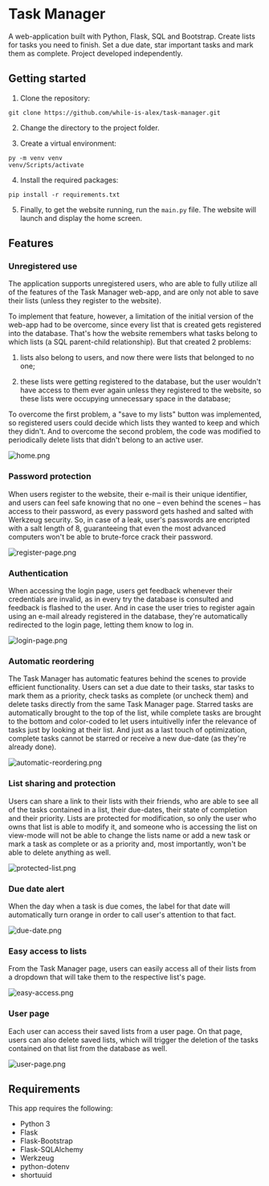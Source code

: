 # Task Manager
A web-application built with Python, Flask, SQL and Bootstrap. Create lists for tasks you need to finish. Set a due date, star important tasks and mark them as complete. Project developed independently.

## Getting started
1. Clone the repository:
```
git clone https://github.com/while-is-alex/task-manager.git
```

2. Change the directory to the project folder.

3. Create a virtual environment:
```
py -m venv venv
venv/Scripts/activate
```

4. Install the required packages:
```
pip install -r requirements.txt
```

5. Finally, to get the website running, run the `main.py` file. The website will launch and display the home screen.

## Features
### Unregistered use
The application supports unregistered users, who are able to fully utilize all of the features of the Task Manager web-app, and are only not able to save their lists (unless they register to the website).

To implement that feature, however, a limitation of the initial version of the web-app had to be overcome, since every list that is created gets registered into the database. That's how the website remembers what tasks belong to which lists (a SQL parent-child relationship). But that created 2 problems: 

1. lists also belong to users, and now there were lists that belonged to no one;

2. these lists were getting registered to the database, but the user wouldn't have access to them ever again unless they registered to the website, so these lists were occupying unnecessary space in the database;

To overcome the first problem, a "save to my lists" button was implemented, so registered users could decide which lists they wanted to keep and which they didn't. And to overcome the second problem, the code was modified to periodically delete lists that didn't belong to an active user.

![home.png](https://i.ibb.co/F33xG2b/home-page.png)

### Password protection
When users register to the website, their e-mail is their unique identifier, and users can feel safe knowing that no one – even behind the scenes – has access to their password, as every password gets hashed and salted with Werkzeug security. So, in case of a leak, user's passwords are encripted with a salt length of 8, guaranteeing that even the most advanced computers won't be able to brute-force crack their password.

![register-page.png](https://i.ibb.co/7yDnmZK/register-page.png)

### Authentication
When accessing the login page, users get feedback whenever their credentials are invalid, as in every try the database is consulted and feedback is flashed to the user. And in case the user tries to register again using an e-mail already registered in the database, they're automatically redirected to the login page, letting them know to log in.

![login-page.png](https://i.ibb.co/7rPhdL2/already-registered.png)

### Automatic reordering
The Task Manager has automatic features behind the scenes to provide efficient functionality. Users can set a due date to their tasks, star tasks to mark them as a priority, check tasks as complete (or uncheck them) and delete tasks directly from the same Task Manager page. Starred tasks are automatically brought to the top of the list, while complete tasks are brought to the bottom and color-coded to let users intuitivelly infer the relevance of tasks just by looking at their list. And just as a last touch of optimization, complete tasks cannot be starred or receive a new due-date (as they're already done).

![automatic-reordering.png](https://i.ibb.co/rFzTd28/automatic-reordering.png)

### List sharing and protection
Users can share a link to their lists with their friends, who are able to see all of the tasks contained in a list, their due-dates, their state of completion and their priority. Lists are protected for modification, so only the user who owns that list is able to modify it, and someone who is accessing the list on view-mode will not be able to change the lists name or add a new task or mark a task as complete or as a priority and, most importantly, won't be able to delete anything as well.

![protected-list.png](https://i.ibb.co/f2hwHyv/protected-list.png)

### Due date alert
When the day when a task is due comes, the label for that date will automatically turn orange in order to call user's attention to that fact.

![due-date.png](https://i.ibb.co/kgRmSDH/due-date.png)

### Easy access to lists
From the Task Manager page, users can easily access all of their lists from a dropdown that will take them to the respective list's page.

![easy-access.png](https://i.ibb.co/WWKHx41/easy-access-to-lists.png)

### User page
Each user can access their saved lists from a user page. On that page, users can also delete saved lists, which will trigger the deletion of the tasks contained on that list from the database as well.

![user-page.png](https://i.ibb.co/6JnQtzw/user-page.png)

## Requirements
This app requires the following:

+ Python 3
+ Flask
+ Flask-Bootstrap
+ Flask-SQLAlchemy
+ Werkzeug
+ python-dotenv
+ shortuuid
